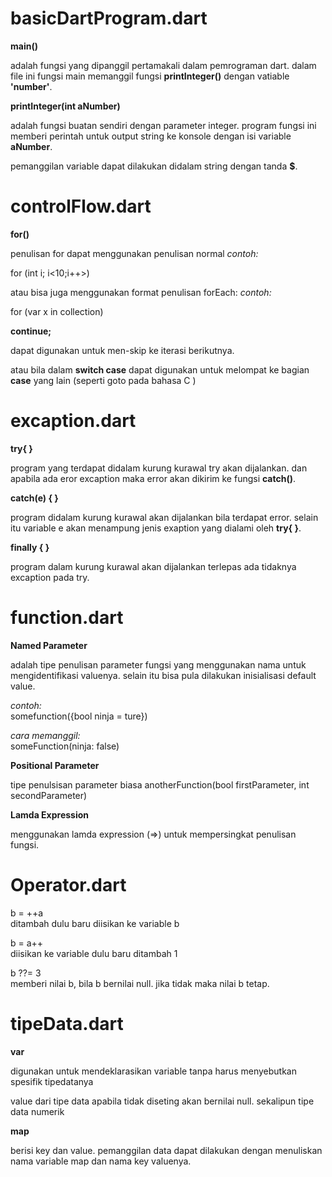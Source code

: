 # **basicDartProgram.dart**

**main()**

adalah fungsi yang dipanggil pertamakali dalam pemrograman dart.
dalam file ini fungsi main memanggil fungsi **printInteger()** dengan vatiable **'number'**.

**printInteger(int aNumber)** 

adalah fungsi buatan sendiri dengan parameter integer. 
program fungsi ini memberi perintah untuk output string ke konsole dengan isi variable **aNumber**.

pemanggilan variable dapat dilakukan didalam string dengan tanda **$**.


# **controlFlow.dart**

**for()**

penulisan for dapat menggunakan penulisan normal 
*contoh:*

for (int i; i<10;i++>)

atau bisa juga menggunakan format penulisan forEach:
*contoh:*

for (var x in collection)

**continue;** 

dapat digunakan untuk men-skip ke iterasi berikutnya. 

atau bila dalam **switch case** dapat digunakan untuk melompat ke bagian **case** yang lain (seperti goto pada bahasa C )


# **excaption.dart**

**try{ }**

program yang terdapat didalam kurung kurawal try akan dijalankan. dan apabila ada eror excaption maka error akan dikirim ke fungsi **catch()**.

**catch(e) { }**

program didalam kurung kurawal akan dijalankan bila terdapat error. 
selain itu variable e akan menampung jenis exaption yang dialami oleh **try{ }**.

**finally { }**

program dalam kurung kurawal akan dijalankan terlepas ada tidaknya excaption pada try. 


# **function.dart**

**Named Parameter**

adalah tipe penulisan parameter fungsi yang menggunakan nama untuk mengidentifikasi valuenya.
selain itu bisa pula dilakukan inisialisasi default value.

*contoh:* \
 somefunction({bool ninja = ture}) 

*cara memanggil:*\
someFunction(ninja: false)

**Positional Parameter**


tipe penulsisan parameter biasa
anotherFunction(bool firstParameter,  int secondParameter)

**Lamda Expression**

menggunakan lamda expression (=>) untuk mempersingkat penulisan fungsi.


# **Operator.dart**

b = ++a\
ditambah dulu baru diisikan ke variable b

b = a++\
diisikan ke variable dulu baru ditambah 1

b ??= 3\
memberi nilai b, bila b bernilai null. jika tidak maka nilai b tetap.

# **tipeData.dart**

**var** 

digunakan untuk mendeklarasikan variable tanpa harus menyebutkan spesifik tipedatanya

value dari tipe data apabila tidak diseting akan bernilai null. sekalipun tipe data numerik

**map**

berisi key dan value.
pemanggilan data dapat dilakukan dengan menuliskan nama variable map dan nama key valuenya.



